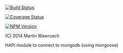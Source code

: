 [![Build Status](https://travis-ci.org/codedoctor/hapi-mongoose-db-connector.svg?branch=master)](https://travis-ci.org/codedoctor/hapi-mongoose-db-connector)

[![Coverage Status](https://img.shields.io/coveralls/codedoctor/hapi-mongoose-db-connector.svg)](https://coveralls.io/r/codedoctor/hapi-mongoose-db-connector)

[![NPM Version](http://img.shields.io/npm/v/hapi-mongoose-db-connector.svg)](https://www.npmjs.org/package/hapi-mongoose-db-connector)


(C) 2014 Martin Wawrusch

HAPI module to connect to mongodb (using mongoose)

